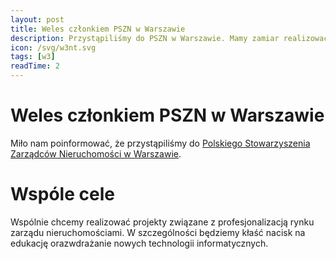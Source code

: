 ```yaml
---
layout: post
title: Weles członkiem PSZN w Warszawie
description: Przystąpiliśmy do PSZN w Warszawie. Mamy zamiar realizować wspólnie projekty związane z profesjonalizacją rynku zarządzania nieruchomościami
icon: /svg/w3nt.svg
tags: [w3]
readTime: 2
---
```


# Weles członkiem PSZN w Warszawie

Miło nam poinformować, że przystąpiliśmy do [Polskiego Stowarzyszenia Zarządców Nieruchomości w Warszawie](http://polski-zarzadca.pl).

# Wspóle cele

Wspólnie chcemy realizować projekty związane z profesjonalizacją rynku zarządu nieruchomościami. 
W szczególności będziemy kłaść nacisk na edukację orazwdrażanie nowych technologii informatycznych.
